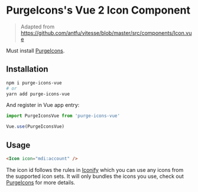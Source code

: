 # PurgeIcons's Vue 2 Icon Component

> Adapted from https://github.com/antfu/vitesse/blob/master/src/components/Icon.vue

Must install [PurgeIcons](https://github.com/antfu/purge-icons).

## Installation

```bash
npm i purge-icons-vue
# or
yarn add purge-icons-vue
```

And register in Vue app entry:

```js
import PurgeIconsVue from 'purge-icons-vue'

Vue.use(PurgeIconsVue)
```

## Usage

```html
<Icon icon="mdi:account" />
```

The icon id follows the rules in [Iconify](https://iconify.design/) which you can use any icons from the supported icon sets. It will only bundles the icons you use, check out [PurgeIcons](https://github.com/antfu/purge-icons) for more details.
